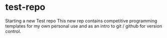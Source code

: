 # test-repo
Starting a new Test repo
This new rep contains competitive programming templates for my own personal use and as an intro to git / github for version control.
